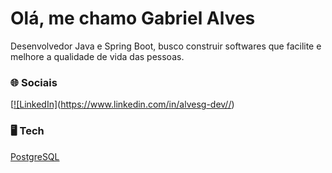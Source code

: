 
# Olá, me chamo Gabriel Alves

Desenvolvedor Java e Spring Boot, busco construir softwares que facilite e melhore a qualidade de vida das pessoas. 

### 🌐 Sociais
[[![LinkedIn]](https://img.shields.io/badge/LinkedIn-0077B5?style=for-the-badge&logo=linkedin&logoColor=white)(https://www.linkedin.com/in/alvesg-dev//)



### 🖥️ Tech
[PostgreSQL](https://img.shields.io/badge/PostgreSQL-316192?style=for-the-badge&logo=postgresql&logoColor=white)

